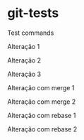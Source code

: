 # git-tests
Test commands

Alteração 1

Alteração 2

Alteração 3

Alteração com merge 1

Alteração com merge 2

Alteração com rebase 1

Alteração com rebase 2

